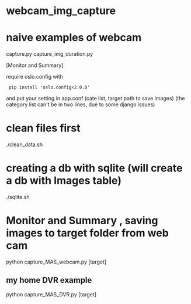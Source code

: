 # webcam_img_capture

# naive examples of webcam
capture.py
capture_img_duration.py

[Monitor and Summary]

require oslo.config with
```
 pip install 'oslo.config<2.0.0' 
```

and put your setting in app.conf (cate list, target path to save images)
(the category list can't be in two lines, due to some django issues)

# clean files first
./clean_data.sh
# creating a db with sqlite (will create a db with Images table)
./sqlite.sh 

# Monitor and Summary , saving images to target folder from web cam 
python capture_MAS_webcam.py [target]

## my home DVR example

python capture_MAS_DVR.py [target]
